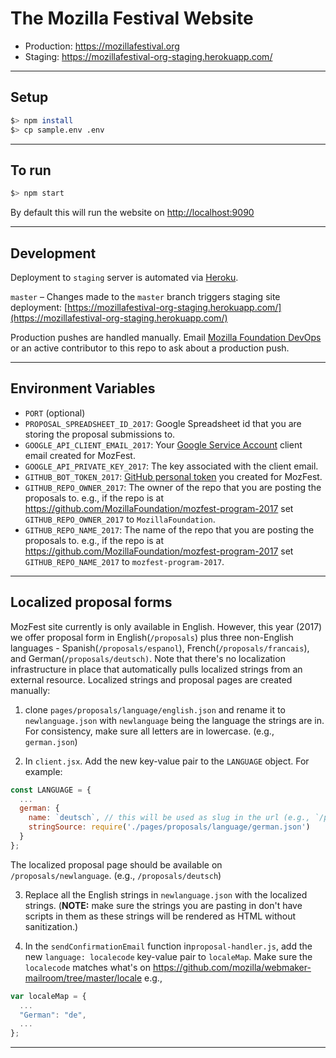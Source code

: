 # The Mozilla Festival Website

- Production: https://mozillafestival.org
- Staging: https://mozillafestival-org-staging.herokuapp.com/

---

## Setup

```bash
$> npm install
$> cp sample.env .env
```

---

## To run

```bash
$> npm start
```

By default this will run the website on [http://localhost:9090](http://localhost:9090)

---

## Development

Deployment to `staging` server is automated via [Heroku](https://heroku.com).

`master` – Changes made to the `master` branch triggers staging site deployment: [https://mozillafestival-org-staging.herokuapp.com/](https://mozillafestival-org-staging.herokuapp.com/)

Production pushes are handled manually. Email [Mozilla Foundation DevOps](mailto:devops@mozillafoundation.org) or an active contributor to this repo to ask about a production push.

---

## Environment Variables
- `PORT` (optional)
- `PROPOSAL_SPREADSHEET_ID_2017`: Google Spreadsheet id that you are storing the proposal submissions to.
- `GOOGLE_API_CLIENT_EMAIL_2017`: Your [Google Service Account](https://developers.google.com/identity/protocols/OAuth2ServiceAccount) client email created for MozFest.
- `GOOGLE_API_PRIVATE_KEY_2017`: The key associated with the client email.
- `GITHUB_BOT_TOKEN_2017`: [GitHub personal token](https://github.com/settings/tokens) you created for MozFest.
- `GITHUB_REPO_OWNER_2017`: The owner of the repo that you are posting the proposals to. e.g., if the repo is at https://github.com/MozillaFoundation/mozfest-program-2017 set `GITHUB_REPO_OWNER_2017` to `MozillaFoundation`.
- `GITHUB_REPO_NAME_2017`: The name of the repo that you are posting the proposals to. e.g., if the repo is at https://github.com/MozillaFoundation/mozfest-program-2017 set `GITHUB_REPO_NAME_2017` to `mozfest-program-2017`.

---

## Localized proposal forms

MozFest site currently is only available in English. However, this year (2017) we offer proposal form in English(`/proposals`) plus three non-English languages - Spanish(`/proposals/espanol`), French(`/proposals/francais`), and German(`/proposals/deutsch)`. Note that there's no localization infrastructure in place that automatically pulls localized strings from an external resource. Localized strings and proposal pages are created manually:

1. clone `pages/proposals/language/english.json` and rename it to `newlanguage.json` with `newlanguage` being the language the strings are in. For consistency, make sure all letters are in lowercase. (e.g., `german.json`)

2. In `client.jsx`. Add the new key-value pair to the `LANGUAGE` object. For example:
```jsx
const LANGUAGE = {
  ...
  german: {
    name: `deutsch`, // this will be used as slug in the url (e.g., `/proposals/deutsch`)
    stringSource: require('./pages/proposals/language/german.json')
  }
};
```
The localized proposal page should be available on `/proposals/newlanguage`. (e.g., `/proposals/deutsch`)

3. Replace all the English strings in `newlanguage.json` with the localized strings. (**NOTE:** make sure the strings you are pasting in don't have scripts in them as these strings will be rendered as HTML without sanitization.)

4. In the `sendConfirmationEmail` function in`proposal-handler.js`, add the new `language: localecode` key-value pair to `localeMap`. Make sure the `localecode` matches what's on https://github.com/mozilla/webmaker-mailroom/tree/master/locale
e.g.,
```js
var localeMap = {
  ...
  "German": "de",
  ...
};
```

---
